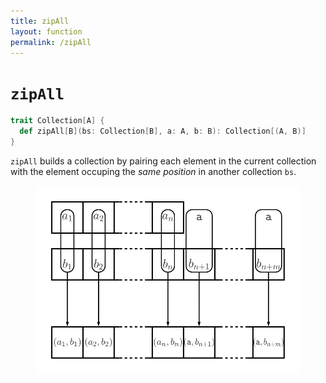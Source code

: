 ```yaml
---
title: zipAll
layout: function
permalink: /zipAll
---
```


# `zipAll`

~~~ scala
trait Collection[A] {
  def zipAll[B](bs: Collection[B], a: A, b: B): Collection[(A, B)]
}
~~~

`zipAll` builds a collection by pairing each element in the current collection
with the element occuping the _same position_ in another collection `bs`.

<figure class="diagram">
  <img src="images/zipAll.svg" alt="zipAll function">
  <!-- <figcaption class="diagram-desc"></figcaption> -->
</figure>

